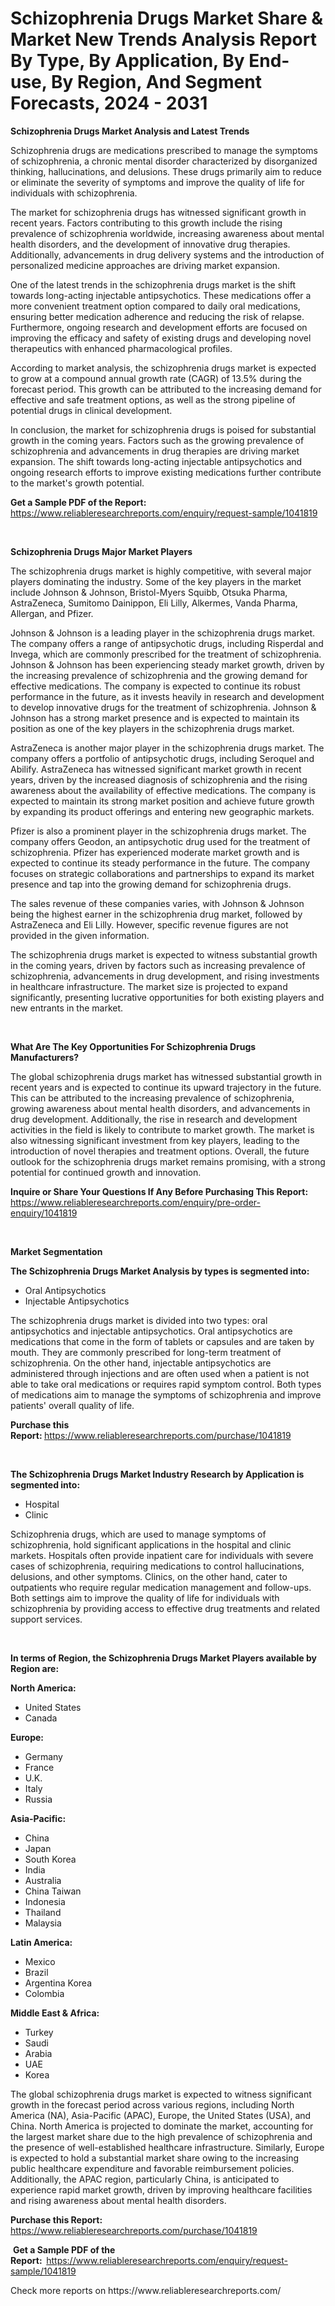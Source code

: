 <p><h1>Schizophrenia Drugs Market Share & Market New Trends Analysis Report By Type, By Application, By End-use, By Region, And Segment Forecasts, 2024 - 2031</h1></p><p><strong>Schizophrenia Drugs Market Analysis and Latest Trends</strong></p>
<p><p>Schizophrenia drugs are medications prescribed to manage the symptoms of schizophrenia, a chronic mental disorder characterized by disorganized thinking, hallucinations, and delusions. These drugs primarily aim to reduce or eliminate the severity of symptoms and improve the quality of life for individuals with schizophrenia.</p><p>The market for schizophrenia drugs has witnessed significant growth in recent years. Factors contributing to this growth include the rising prevalence of schizophrenia worldwide, increasing awareness about mental health disorders, and the development of innovative drug therapies. Additionally, advancements in drug delivery systems and the introduction of personalized medicine approaches are driving market expansion.</p><p>One of the latest trends in the schizophrenia drugs market is the shift towards long-acting injectable antipsychotics. These medications offer a more convenient treatment option compared to daily oral medications, ensuring better medication adherence and reducing the risk of relapse. Furthermore, ongoing research and development efforts are focused on improving the efficacy and safety of existing drugs and developing novel therapeutics with enhanced pharmacological profiles.</p><p>According to market analysis, the schizophrenia drugs market is expected to grow at a compound annual growth rate (CAGR) of 13.5% during the forecast period. This growth can be attributed to the increasing demand for effective and safe treatment options, as well as the strong pipeline of potential drugs in clinical development.</p><p>In conclusion, the market for schizophrenia drugs is poised for substantial growth in the coming years. Factors such as the growing prevalence of schizophrenia and advancements in drug therapies are driving market expansion. The shift towards long-acting injectable antipsychotics and ongoing research efforts to improve existing medications further contribute to the market's growth potential.</p></p>
<p><strong>Get a Sample PDF of the Report:&nbsp;</strong> <a href="https://www.reliableresearchreports.com/enquiry/request-sample/1041819">https://www.reliableresearchreports.com/enquiry/request-sample/1041819</a></p>
<p>&nbsp;</p>
<p><strong>Schizophrenia Drugs Major Market Players</strong></p>
<p><p>The schizophrenia drugs market is highly competitive, with several major players dominating the industry. Some of the key players in the market include Johnson & Johnson, Bristol-Myers Squibb, Otsuka Pharma, AstraZeneca, Sumitomo Dainippon, Eli Lilly, Alkermes, Vanda Pharma, Allergan, and Pfizer.</p><p>Johnson & Johnson is a leading player in the schizophrenia drugs market. The company offers a range of antipsychotic drugs, including Risperdal and Invega, which are commonly prescribed for the treatment of schizophrenia. Johnson & Johnson has been experiencing steady market growth, driven by the increasing prevalence of schizophrenia and the growing demand for effective medications. The company is expected to continue its robust performance in the future, as it invests heavily in research and development to develop innovative drugs for the treatment of schizophrenia. Johnson & Johnson has a strong market presence and is expected to maintain its position as one of the key players in the schizophrenia drugs market.</p><p>AstraZeneca is another major player in the schizophrenia drugs market. The company offers a portfolio of antipsychotic drugs, including Seroquel and Abilify. AstraZeneca has witnessed significant market growth in recent years, driven by the increased diagnosis of schizophrenia and the rising awareness about the availability of effective medications. The company is expected to maintain its strong market position and achieve future growth by expanding its product offerings and entering new geographic markets.</p><p>Pfizer is also a prominent player in the schizophrenia drugs market. The company offers Geodon, an antipsychotic drug used for the treatment of schizophrenia. Pfizer has experienced moderate market growth and is expected to continue its steady performance in the future. The company focuses on strategic collaborations and partnerships to expand its market presence and tap into the growing demand for schizophrenia drugs.</p><p>The sales revenue of these companies varies, with Johnson & Johnson being the highest earner in the schizophrenia drug market, followed by AstraZeneca and Eli Lilly. However, specific revenue figures are not provided in the given information.</p><p>The schizophrenia drugs market is expected to witness substantial growth in the coming years, driven by factors such as increasing prevalence of schizophrenia, advancements in drug development, and rising investments in healthcare infrastructure. The market size is projected to expand significantly, presenting lucrative opportunities for both existing players and new entrants in the market.</p></p>
<p>&nbsp;</p>
<p><strong>What Are The Key Opportunities For Schizophrenia Drugs Manufacturers?</strong></p>
<p><p>The global schizophrenia drugs market has witnessed substantial growth in recent years and is expected to continue its upward trajectory in the future. This can be attributed to the increasing prevalence of schizophrenia, growing awareness about mental health disorders, and advancements in drug development. Additionally, the rise in research and development activities in the field is likely to contribute to market growth. The market is also witnessing significant investment from key players, leading to the introduction of novel therapies and treatment options. Overall, the future outlook for the schizophrenia drugs market remains promising, with a strong potential for continued growth and innovation.</p></p>
<p><strong>Inquire or Share Your Questions If Any Before Purchasing This Report:</strong> <a href="https://www.reliableresearchreports.com/enquiry/pre-order-enquiry/1041819">https://www.reliableresearchreports.com/enquiry/pre-order-enquiry/1041819</a></p>
<p>&nbsp;</p>
<p><strong>Market Segmentation</strong></p>
<p><strong>The Schizophrenia Drugs Market Analysis by types is segmented into:</strong></p>
<p><ul><li>Oral Antipsychotics</li><li>Injectable Antipsychotics</li></ul></p>
<p><p>The schizophrenia drugs market is divided into two types: oral antipsychotics and injectable antipsychotics. Oral antipsychotics are medications that come in the form of tablets or capsules and are taken by mouth. They are commonly prescribed for long-term treatment of schizophrenia. On the other hand, injectable antipsychotics are administered through injections and are often used when a patient is not able to take oral medications or requires rapid symptom control. Both types of medications aim to manage the symptoms of schizophrenia and improve patients' overall quality of life.</p></p>
<p><strong>Purchase this Report:&nbsp;</strong><a href="https://www.reliableresearchreports.com/purchase/1041819">https://www.reliableresearchreports.com/purchase/1041819</a></p>
<p>&nbsp;</p>
<p><strong>The Schizophrenia Drugs Market Industry Research by Application is segmented into:</strong></p>
<p><ul><li>Hospital</li><li>Clinic</li></ul></p>
<p><p>Schizophrenia drugs, which are used to manage symptoms of schizophrenia, hold significant applications in the hospital and clinic markets. Hospitals often provide inpatient care for individuals with severe cases of schizophrenia, requiring medications to control hallucinations, delusions, and other symptoms. Clinics, on the other hand, cater to outpatients who require regular medication management and follow-ups. Both settings aim to improve the quality of life for individuals with schizophrenia by providing access to effective drug treatments and related support services.</p></p>
<p>&nbsp;</p>
<p><strong>In terms of Region, the Schizophrenia Drugs Market Players available by Region are:</strong></p>
<p>
    <p> <strong> North America: </strong>
        <ul>
            <li>United States</li>
            <li>Canada</li>
        </ul>
        </p> 
    <p> <strong> Europe: </strong>
        <ul>
            <li>Germany</li>
            <li>France</li>
            <li>U.K.</li>
            <li>Italy</li>
            <li>Russia</li>
        </ul>
        </p> 
    <p> <strong> Asia-Pacific: </strong>
        <ul>
            <li>China</li>
            <li>Japan</li>
            <li>South Korea</li>
            <li>India</li>
            <li>Australia</li>
            <li>China Taiwan</li>
            <li>Indonesia</li>
            <li>Thailand</li>
            <li>Malaysia</li>
        </ul>
        </p> 
    <p> <strong> Latin America: </strong>
        <ul>
            <li>Mexico</li>
            <li>Brazil</li>
            <li>Argentina Korea</li>
            <li>Colombia</li>
        </ul>
        </p> 
    <p> <strong> Middle East & Africa: </strong>
        <ul>
            <li>Turkey</li>
            <li>Saudi</li>
            <li>Arabia</li>
            <li>UAE</li>
            <li>Korea</li>
        </ul>
    </p>
    </p>
<p><p>The global schizophrenia drugs market is expected to witness significant growth in the forecast period across various regions, including North America (NA), Asia-Pacific (APAC), Europe, the United States (USA), and China. North America is projected to dominate the market, accounting for the largest market share due to the high prevalence of schizophrenia and the presence of well-established healthcare infrastructure. Similarly, Europe is expected to hold a substantial market share owing to the increasing public healthcare expenditure and favorable reimbursement policies. Additionally, the APAC region, particularly China, is anticipated to experience rapid market growth, driven by improving healthcare facilities and rising awareness about mental health disorders.</p></p>
<p><strong>Purchase this Report: </strong><a href="https://www.reliableresearchreports.com/purchase/1041819">https://www.reliableresearchreports.com/purchase/1041819</a></p>
<p>&nbsp;<strong>Get a Sample PDF of the Report:&nbsp;&nbsp;</strong><a href="https://www.reliableresearchreports.com/enquiry/request-sample/1041819">https://www.reliableresearchreports.com/enquiry/request-sample/1041819</a></p>
<p><strong></strong></p>
<p>Check more reports on https://www.reliableresearchreports.com/</p>